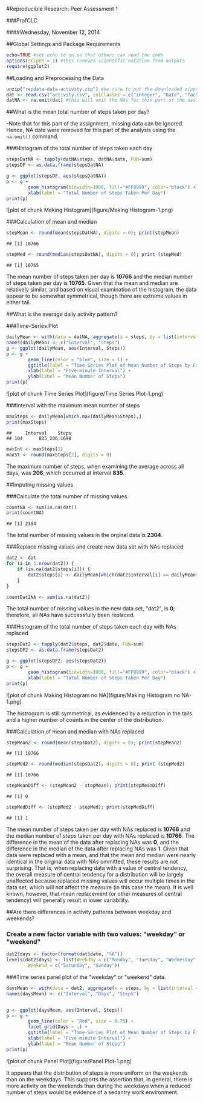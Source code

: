 #Reproducible Research: Peer Assessment 1

###ProfCLC

####Wednesday, November 12, 2014


##Global Settings and Package Requirements


```r
echo=TRUE #set echo to on so that others can read the code
options(scipen = 1) #this removes scientific notation from outputs
require(ggplot2)
```

##Loading and Preprocessing the Data


```r
unzip("repdata-data-activity.zip") #be sure to put the downloaded zipped file in your working directory
dat <- read.csv("activity.csv", colClasses = c("integer", "Date", "factor"))
datNA <- na.omit(dat) #this will omit the NAs for this part of the assignment
```

##What is the mean total number of steps taken per day?

-Note that for this part of the assignment, missing data can be ignored.  Hence, NA data were removed for this part of the analysis using the `na.omit()` command.

###Histogram of the total number of steps taken each day


```r
stepsDatNA <- tapply(datNA$steps, datNA$date, FUN=sum)
stepsDF <- as.data.frame(stepsDatNA)

g <- ggplot(stepsDF, aes(stepsDatNA))
p <- g + 
        geom_histogram(binwidth=1000, fill="#FF9999", color="black") +
        xlab(label = "Total Number of Steps Taken Per Day")
print(p)
```

![plot of chunk Making Histogram](figure/Making Histogram-1.png) 

###Calculation of mean and median


```r
stepMean <- round(mean(stepsDatNA), digits = 0); print(stepMean)
```

```
## [1] 10766
```

```r
stepMed <- round(median(stepsDatNA), digits = 0); print (stepMed)
```

```
## [1] 10765
```

The mean number of steps taken per day is **10766** and the median number of steps taken per day is **10765**. Given that the mean and median are relatively similar, and based on visual examination of the histogram, the data appear to be somewhat symmetrical, though there are extreme values in either tail.

##What is the average daily activity pattern?

###Time-Series Plot

```r
dailyMean <- with(data = datNA, aggregate(x = steps, by = list(interval = as.numeric(as.character(datNA$interval))), FUN = mean, na.rm = TRUE))
names(dailyMean) <- c("Interval", "Steps")
g <- ggplot(dailyMean, aes(Interval, Steps))
p <- g +
        geom_line(color = "blue", size = 1) +
        ggtitle(label = "Time-Series Plot of Mean Number of Steps by Five-Minute Interval") +
        xlab(label = "Five-minute Interval") +
        ylab(label = "Mean Number of Steps")
print(p)
```

![plot of chunk Time Series Plot](figure/Time Series Plot-1.png) 

###Interval with the maximum mean number of steps


```r
maxSteps <- dailyMean[which.max(dailyMean$Steps),]
print(maxSteps)
```

```
##     Interval    Steps
## 104      835 206.1698
```

```r
maxInt <- maxSteps[1]
maxSt <- round(maxSteps[2], digits = 0)
```
The maximum number of steps, when examining the average across all days, was **206**, which occurred at interval **835**.

##Imputing missing values

###Calculate the total number of missing values


```r
countNA <- sum(is.na(dat))
print(countNA)
```

```
## [1] 2304
```
The total number of missing values in the orginal data is **2304**.

###Replace missing values and create new data set with NAs replaced


```r
dat2 <- dat 
for (i in 1:nrow(dat2)) {
    if (is.na(dat2$steps[i])) {
        dat2$steps[i] <- dailyMean[which(dat2$interval[i] == dailyMean$Interval), ]$Steps
    }
}

countDat2NA <- sum(is.na(dat2))
```
The total number of missing values in the new data set, "dat2", is **0**; therefore, all NAs have successfully been replaced.

###Histogram of the total number of steps taken each day with NAs replaced


```r
stepsDat2 <- tapply(dat2$steps, dat2$date, FUN=sum)
stepsDF2 <- as.data.frame(stepsDat2)

g <- ggplot(stepsDF2, aes(stepsDat2))
p <- g + 
        geom_histogram(binwidth=1000, fill="#FF9999", color="black") +
        xlab(label = "Total Number of Steps Taken Per Day")
print(p)
```

![plot of chunk Making Histogram no NA](figure/Making Histogram no NA-1.png) 

The histrogram is still symmetrical, as evidenced by a reduction in the tails and a higher number of counts in the center of the distribution.

###Calculation of mean and median with NAs replaced


```r
stepMean2 <- round(mean(stepsDat2), digits = 0); print(stepMean2)
```

```
## [1] 10766
```

```r
stepMed2 <- round(median(stepsDat2), digits = 0); print (stepMed2)
```

```
## [1] 10766
```

```r
stepMeanDiff <- (stepMean2 - stepMean); print(stepMeanDiff)
```

```
## [1] 0
```

```r
stepMedDiff <- (stepMed2 - stepMed); print(stepMedDiff)
```

```
## [1] 1
```

The mean number of steps taken per day with NAs replaced is **10766** and the median number of steps taken per day with NAs replaced is **10766**. The difference in the mean of the data after replacing NAs was **0**, and the difference in the median of the data after replacing NAs was **1**. Given that data were replaced with a mean, and that the mean and median were nearly identical in the original data with NAs ommitted, these results are not surprising.  That is, when replacing data with a value of central tendency, the overall measure of central tendency for a distribution will be largely unaffected because replaced missing values will occur multiple times in the data set, which will not affect the measure (in this case the mean).  It is well known, however, that mean replacement (or other measures of central tendency) will generally result in lower variability.

##Are there differences in activity patterns between weekday and weekends?

### Create a new factor variable with two values: "weekday" or "weekend"


```r
dat2$days <- factor(format(dat$date, "%A"))
levels(dat2$days) <- list(Weekday = c("Monday", "Tuesday", "Wednesday","Thursday", "Friday"),
        Weekend = c("Saturday", "Sunday"))
```

###Time series panel plot of the "weekday" or "weekend" data.


```r
daysMean <- with(data = dat2, aggregate(x = steps, by = list(interval = as.numeric(as.character(dat2$interval)), days = dat2$days), FUN = mean))
names(daysMean) <- c("Interval", "Days", "Steps")


g <- ggplot(daysMean, aes(Interval, Steps))
p <- g +
        geom_line(color = "Red", size = 0.75) +
        facet_grid(Days ~ .) +
        ggtitle(label = "Time-Series Plot of Mean Number of Steps by Five-Minute Interval") +
        xlab(label = "Five-minute Interval") +
        ylab(label = "Mean Number of Steps")
print(p)
```

![plot of chunk Panel Plot](figure/Panel Plot-1.png) 

It appears that the distribution of steps is more uniform on the weekends than on the weekdays.  This supports the assertion that, in general, there is more activity on the weekends than during the weekdays when a reduced number of steps would be evidence of a sedantry work environment.
